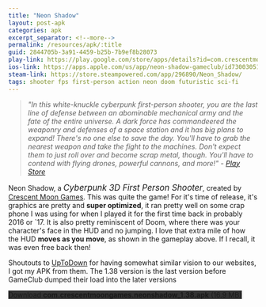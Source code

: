 ```yaml
---
title: "Neon Shadow"
layout: post-apk
categories: apk
excerpt_separator: <!--more-->
permalink: /resources/apk/:title
guid: 2844705b-3a91-4459-b25b-7b9ef8b28073
play-link: https://play.google.com/store/apps/details?id=com.crescentmoongames.neonshadow
ios-link: https://apps.apple.com/us/app/neon-shadow-gameclub/id730030512
steam-link: https://store.steampowered.com/app/296890/Neon_Shadow/
tags: shooter fps first-person action neon doom futuristic sci-fi
---
```


> _"In this white-knuckle cyberpunk first-person shooter, you are the last line of defense between an abominable mechanical army and the fate of the entire universe. A dark force has commandeered the weaponry and defenses of a space station and it has big plans to expand! There's no one else to save the day. You'll have to grab the nearest weapon and take the fight to the machines. Don't expect them to just roll over and become scrap metal, though. You'll have to contend with flying drones, powerful cannons, and more!" - <a href="https://play.google.com/store/apps/details?id=com.crescentmoongames.neonshadow" target="_blank">Play Store</a>_

Neon Shadow, a <span style="font-size:120%;">_Cyberpunk 3D First Person Shooter_</span>, created by <a href="https://www.crescentmoongames.com/" target="_blank">Crescent Moon Games</a>. This was quite the game! For it's time of release, it's graphics are pretty and **super optimized**, it ran pretty well on some crap phone I was using for when I played it for the first time back in probably 2016 or `17.<!--more--> It is also pretty reminiscent of Doom, where there was your character's face in the HUD and no jumping. I love that extra mile of how the HUD **moves as you move**, as shown in the gameplay above. If I recall, it was even free back then!

<span id="exist"></span>

<script>
var rant = 'Ahhh, but what happened to this game? <span style="font-size:100%;">c&#39;mon</span><span style="font-size:80%;">c&#39;mon</span><span style="font-size:60%;">c&#39;mon</span><span style="font-size:40%;">c&#39;mon</span><span style="font-size:20%;">c&#39;mon</span><span style="font-size:190%;color:red;" class="rotate-10">come on!</span><br><br>Neon Shadow was bought by some company called GameClub Inc. aka E.A. Mini. This company was birthed by Jeff Bezos in his golden hospital after a monkey killed Jeffrey Epstein with an television and 37 toothpicks. After spitting in the doctor&#39;s face and stealing the coffee machine, GameClub decided to buy <span style="font-size:130%;">59 games in the Play Store, _including Neon Shadow_</span>. Like a seductress, **they made all the games free** (as it should, except, like, a few of the 59 games). <span style="font-size:120%;">Now one would say they&#39;re good guys to make all the games fre-</span> <span style="color:#0F0;font-size:180%;text-shadow:10px 10px 0 #00F, -10px -10px 0 #F00;">NOPE</span>, you must <span style="font-size:140%;">_sign in like pretentious imbecile_</span> with a <span class="rotate-180">GameClub account</span>, which is a <span class="despair">paid subscription</span>. GameClub&#39;s slogan should be changed from "a new way to <span class="lag-echo">play!</span>" to "a new way to <span class="lag-echo">pay!</span>"<br><br><br>Aight, i&#39;m done _entp_-ing, here below is the download.<br><br><i class="fas fa-exclamation-triangle"></i>: One very important thing to do after installing is to go Neon Shadow&#39;s Google Play page, tap on the <i class="fa fa-ellipsis-v" aria-hidden="true"></i>, and de-check "Enable auto-update". I let my phone that game automatically once and it came back to the smooth brain GameClub version of the game where it forces me to get a GameClub subscription. <span style="font-size:60%;">to be fair, it does give a free 30-day trial</span> <span style="color:orange;">Disclaimer</span>: if it says that `"Download failed because you may not have purchased this app"`, then you pretty much can&#39;t play it. I was able to play it recently when I was signed in to my long-time email, but when I&#39;m using a different alias email on a different phone, it showed that message. <br><br><span class="timestamp">[2022-Feb-18]</span> Here&#39;s a tip to get limitless 30-day trials, just use <a href="https://www.guerrillamail.com/">Guerilla Mail</a>, in fact, here is some <a href="/static/images/1750-8205-30130.jpg" target="_blank">proof</a> from me, heheheheheheheheh. suckers.';
const rant_prologue = document.createElement("span");
const rant_initialText = document.createTextNode("I got a rant about this game, though. double click this sentence.");
rant_prologue.appendChild(rant_initialText);
document.getElementById("exist").appendChild(rant_prologue);
rant_prologue.ondblclick = function(){
    this.innerHTML = rant;
};
</script>



<!-- <span class="disable-selection" ondblclick="this.innerHTML = rant">I got a rant about this game, though. double click this sentence.</span> -->

Shoutouts to <a href="https://neon-shadow.en.uptodown.com/android" target="_blank">UpToDown</a> for having somewhat similar vision to our websites, I got my APK from them. The 1.38 version is the last version before GameClub dumped their load into the later versions

<div class="text-center">
    <a class="btn btn-dark btn-block w-100" onclick='apk("com.crescentmoongames.neonshadow_1.38.apk")' style="text-decoration: none; background-color: #333;"> Download <b>com.crescentmoongames.neonshadow_1.38.apk</b> (16.9 MB)</a>
</div>
